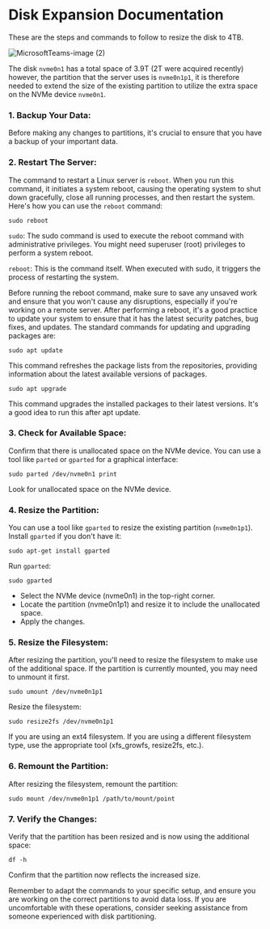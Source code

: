 # Disk Expansion Documentation
These are the steps and commands to follow to resize the disk to 4TB.

![MicrosoftTeams-image (2)](https://github.com/jcontreras07/DiskExpansion/assets/143835358/71cde8ad-5151-4ec0-ae25-b3982e76287a)

The disk `nvme0n1` has a total space of 3.9T (2T were acquired recently) however, the partition that the server uses is `nvme0n1p1`, it is therefore needed to extend the size of the existing partition to utilize the extra space on the NVMe device `nvme0n1`.

### 1. Backup Your Data:
Before making any changes to partitions, it's crucial to ensure that you have a backup of your important data.


### 2. Restart The Server:
The command to restart a Linux server is `reboot`. When you run this command, it initiates a system reboot, causing the operating system to shut down gracefully, close all running processes, and then restart the system. Here's how you can use the `reboot` command:

`sudo reboot`

`sudo`: The sudo command is used to execute the reboot command with administrative privileges. You might need superuser (root) privileges to perform a system reboot.

`reboot`: This is the command itself. When executed with sudo, it triggers the process of restarting the system.

Before running the reboot command, make sure to save any unsaved work and ensure that you won't cause any disruptions, especially if you're working on a remote server.
After performing a reboot, it's a good practice to update your system to ensure that it has the latest security patches, bug fixes, and updates. The standard commands for updating and upgrading packages are:

`sudo apt update`

This command refreshes the package lists from the repositories, providing information about the latest available versions of packages.

`sudo apt upgrade`

This command upgrades the installed packages to their latest versions. It's a good idea to run this after apt update.

### 3. Check for Available Space:

Confirm that there is unallocated space on the NVMe device. You can use a tool like `parted` or `gparted` for a graphical interface:

`sudo parted /dev/nvme0n1 print`

Look for unallocated space on the NVMe device.

### 4. Resize the Partition:

You can use a tool like `gparted` to resize the existing partition (`nvme0n1p1`). Install `gparted` if you don't have it:

`sudo apt-get install gparted`

Run `gparted`:

`sudo gparted`

* Select the NVMe device (nvme0n1) in the top-right corner.
* Locate the partition (nvme0n1p1) and resize it to include the unallocated space.
* Apply the changes.

### 5. Resize the Filesystem:

After resizing the partition, you'll need to resize the filesystem to make use of the additional space. If the partition is currently mounted, you may need to unmount it first.

`sudo umount /dev/nvme0n1p1`

Resize the filesystem:

`sudo resize2fs /dev/nvme0n1p1`

If you are using an ext4 filesystem. If you are using a different filesystem type, use the appropriate tool (xfs_growfs, resize2fs, etc.).

### 6. Remount the Partition:

After resizing the filesystem, remount the partition:

`sudo mount /dev/nvme0n1p1 /path/to/mount/point`

### 7. Verify the Changes:

Verify that the partition has been resized and is now using the additional space:

`df -h`

Confirm that the partition now reflects the increased size.

Remember to adapt the commands to your specific setup, and ensure you are working on the correct partitions to avoid data loss. If you are uncomfortable with these operations, consider seeking assistance from someone experienced with disk partitioning.

